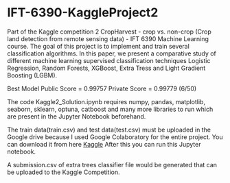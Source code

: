# IFT-6390-KaggleProject2


Part of the Kaggle competition 2 CropHarvest - crop vs. non-crop (Crop land detection from remote sensing data) - IFT 6390 Machine Learning course. The goal of this project is to implement and train several classification algorithms. In this paper, we present a comparative study of different machine learning supervised classification techniques Logistic Regression, Random Forests, XGBoost, Extra Tress and Light Gradient Boosting (LGBM). 

Best Model Public Score = 0.99757 Private Score = 0.99779 (6/50)

The code Kaggle2_Solution.ipynb requires numpy, pandas, matplotlib, seaborn, sklearn, optuna, catboost and many more libraries to run which are present in the Jupyter Notebook beforehand. 

The train data(train.csv) and test data(test.csv) must be uploaded in the Google drive because I used Google Colaboratory for the entire project. You can download it from here [Kaggle](https://www.kaggle.com/c/cropharvest-crop-detection/data?select=train.csv)
After this you can run this Jupyter notebook.

A submission.csv of extra trees classifier file would be generated that can be uploaded to the Kaggle Competition.




